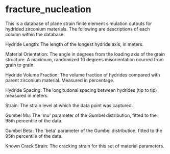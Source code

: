 # fracture_nucleation

This is a database of plane strain finite element simulation outputs for hydrided zirconium materials. The following are descriptions of each column within the database:

Hydride Length: The length of the longest hydride axis, in meters.

Material Orientation: The angle in degrees from the loading axis of the grain structure. A maximum, randomized 10 degrees misorientation ocurred from grain to grain.

Hydride Volume Fraction: The volume fraction of hydrides compared with parent zirconium material. Measured in percentage.

Hydride Spacing: The longitudonal spacing between hydrides (tip to tip) measured in meters.

Strain: The strain level at which the data point was captured.

Gumbel Mu: The 'mu' parameter of the Gumbel distribution, fitted to the 95th percentile of the data.

Gumbel Beta: The 'beta' parameter of the Gumbel distribution, fitted to the 95th percentile of the data.

Known Crack Strain: The cracking strain for this set of material parameters.
